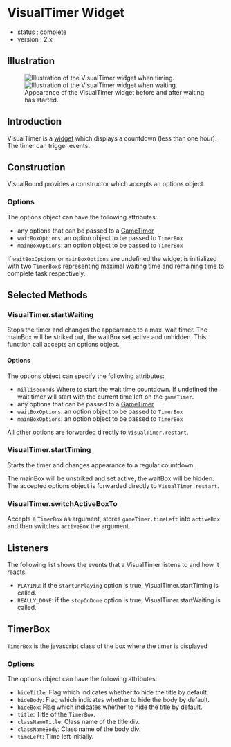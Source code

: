# VisualTimer Widget
 - status : complete
 - version : 2.x

## Illustration
<figure>
  <img src="http://nodegame.org/images/wiki/VisualTimer.png" alt="Illustration of the VisualTimer widget when timing.">
  <img src="http://nodegame.org/images/wiki/VisualTimerWaiting.png" alt="Illustration of the VisualTimer widget when waiting.">

  <br>
  <figcaption>Appearance of the VisualTimer widget before and after waiting has started.</figcaption>
</figure>


## Introduction

VisualTimer is a [widget](widgets-api) which displays a countdown
(less than one hour). The timer can trigger events.


## Construction

VisualRound provides a constructor which accepts an options object.

### Options

The options object can have the following attributes:
- any options that can be passed to a [GameTimer](gametimer-api)
- `waitBoxOptions`: an option object to be passed to `TimerBox`
- `mainBoxOptions`: an option object to be passed to `TimerBox`

If `waitBoxOptions` or `mainBoxOptions` are undefined the widget is
initialized with two `TimerBox`s representing maximal waiting time and
remaining time to complete task respectively.

## Selected Methods

### VisualTimer.startWaiting

Stops the timer and changes the appearance to a max. wait timer.
The mainBox will be striked out, the waitBox set active and unhidden. 
This function call accepts an options object. 

#### Options

The options object can specify the following attributes:

- `milliseconds` Where to start the wait time countdown. If undefined
the wait timer will start with the current time left on the
`gameTimer`.
- any options that can be passed to a [GameTimer](gametimer-api)
- `waitBoxOptions`: an option object to be passed to `TimerBox`
- `mainBoxOptions`: an option object to be passed to `TimerBox`

All other options are forwarded directly to `VisualTimer.restart`.

### VisualTimer.startTiming

Starts the timer and changes appearance to a regular countdown. 

The mainBox will be unstriked and set active, the waitBox will be
hidden. The accepted options object is forwarded directly to
`VisualTimer.restart`.


### VisualTimer.switchActiveBoxTo

Accepts a `TimerBox` as argument, stores `gameTimer.timeLeft` into
`activeBox` and then switches `activeBox` the argument.

## Listeners

The following list shows the events that a VisualTimer listens to and
how it reacts.

- `PLAYING`: if the `startOnPlaying` option is true,
  VisualTimer.startTiming is called.
- `REALLY_DONE`: if the `stopOnDone` option is true,
  VisualTimer.startWaiting is called.

## TimerBox

`TimerBox` is the javascript class of the box where the timer is displayed

### Options

The options object can have the following attributes:

- `hideTitle`: Flag which indicates whether to hide the title by default.
- `hideBody`: Flag which indicates whether to hide the body by default.
- `hideBox`: Flag which indicates whether to hide the title by default.
- `title`: Title of the `TimerBox`.
- `classNameTitle`: Class name of the title div.
- `classNameBody`: Class name of the body div.
- `timeLeft`: Time left initially.
